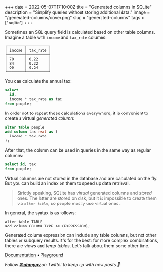 +++
date = 2022-05-07T17:10:00Z
title = "Generated columns in SQLite"
description = "Simplify queries without storing additional data."
image = "/generated-columns/cover.png"
slug = "generated-columns"
tags = ["sqlite"]
+++

Sometimes an SQL query field is calculated based on other table columns. Imagine a table with `income` and `tax_rate` columns:

```
┌────────┬──────────┐
│ income │ tax_rate │
├────────┼──────────┤
│ 70     │ 0.22     │
│ 84     │ 0.22     │
│ 90     │ 0.24     │
└────────┴──────────┘
```

You can calculate the annual tax:

```sql
select
  id,
  income * tax_rate as tax
from people;
```

In order not to repeat these calculations everywhere, it is convenient to create a virtual _generated column_:

```sql
alter table people
add column tax real as (
  income * tax_rate
);
```

After that, the column can be used in queries in the same way as regular columns:

```sql
select id, tax
from people;
```

Virtual columns are not stored in the database and are calculated on the fly. But you can build an index on them to speed up data retrieval.

> Strictly speaking, SQLite has _virtual_ generated columns and _stored_ ones. The latter are stored on disk, but it is impossible to create them via `alter table`, so people mostly use virtual ones.

In general, the syntax is as follows:

```
alter table TABLE
add column COLUMN TYPE as (EXPRESSION);
```

Generated column expression can include any table columns, but not other tables or subquery results. It's for the best: for more complex combinations, there are _views_ and _temp tables_. Let's talk about them some other time.

[Documentation](https://sqlite.org/gencol.html) • [Playground](https://sqlime.org/#gist:5208177f89a0e38ccfae8ead90a35631)

_Follow **[@ohmypy](https://twitter.com/ohmypy)** on Twitter to keep up with new posts 🚀_
